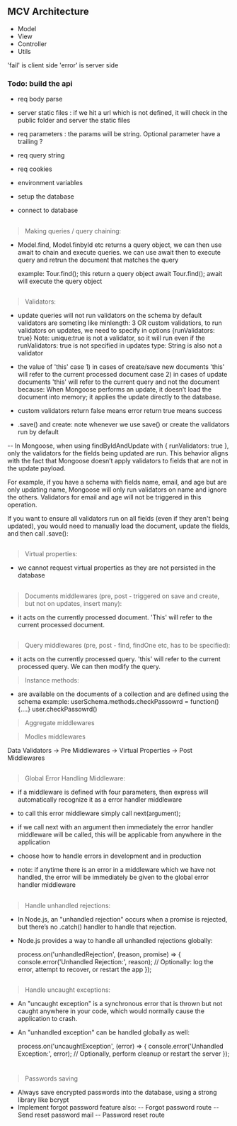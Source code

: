 ## MCV Architecture

- Model
- View
- Controller
- Utils

'fail' is client side
'error' is server side

### Todo: build the api

- req body parse
- server static files : if we hit a url which is not defined, it will check in the public folder and server the static files
- req parameters : the params will be string. Optional parameter have a trailing ?
- req query string
- req cookies
- environment variables

- setup the database
- connect to database

##

> Making queries / query chaining:

- Model.find, Model.finbyId etc returns a query object, we can then use await to chain and execute queries.
  we can use await then to execute query and retrun the document that matches the query

  example: Tour.find(); this return a query object
  await Tour.find(); await will execute the query object

##

> Validators:

- update queries will not run validators on the schema by default
  validators are someting like minlength: 3 OR custom validatiors,
  to run validators on updates, we need to specify in options {runValidators: true}
  Note: unique:true is not a validator, so it will run even if the runValidators: true is not specified in updates
  type: String is also not a validator

- the value of 'this'
  case 1) in cases of create/save new documents 'this' will refer to the current processed document
  case 2) in cases of update documents 'this' will refer to the current query and not the document
  because: When Mongoose performs an update, it doesn’t load the document into memory; it applies the update directly to the database.
- custom validators
  return false means error
  return true means success

- .save() and create:
  note whenever we use save() or create the validators run by default

-- In Mongoose, when using findByIdAndUpdate with { runValidators: true }, only the validators for the fields being updated are run. This behavior aligns with the fact that Mongoose doesn’t apply validators to fields that are not in the update payload.

For example, if you have a schema with fields name, email, and age but are only updating name, Mongoose will only run validators on name and ignore the others. Validators for email and age will not be triggered in this operation.

If you want to ensure all validators run on all fields (even if they aren't being updated), you would need to manually load the document, update the fields, and then call .save():

##

> Virtual properties:

- we cannot request virtual properties as they are not persisted in the database

##

> Documents middlewares (pre, post - triggered on save and create, but not on updates, insert many):

- it acts on the currently processed document. 'This' will refer to the current processed document.

##

> Query middlewares (pre, post - find, findOne etc, has to be specified):

- it acts on the currently processed query. 'this' will refer to the current processed query. We can then modify the query.

> Instance methods:

- are available on the documents of a collection and are defined using the schema
  example: userSchema.methods.checkPassowrd = function(){....}
  user.checkPassowrd()

> Aggregate middlewares

> Modles middlewares

Data Validators → Pre Middlewares → Virtual Properties → Post Middlewares

##

> Global Error Handling Middleware:

- if a middleware is defined with four parameters, then express will automatically recognize it as a error handler middleware
- to call this error middleware simply call next(argument);
- if we call next with an argument then immediately the error handler middleware will be called, this will be applicable from anywhere in the application

- choose how to handle errors in development and in production

- note: if anytime there is an error in a middleware which we have not handled, the error will be immediately be given to the global error handler middleware

##

> Handle unhandled rejections:

- In Node.js, an "unhandled rejection" occurs when a promise is rejected, but there’s no .catch() handler to handle that rejection.
- Node.js provides a way to handle all unhandled rejections globally:

  process.on('unhandledRejection', (reason, promise) => {
  console.error('Unhandled Rejection:', reason);
  // Optionally: log the error, attempt to recover, or restart the app
  });

##

> Handle uncaught exceptions:

- An "uncaught exception" is a synchronous error that is thrown but not caught anywhere in your code, which would normally cause the application to crash.

- An "unhandled exception" can be handled globally as well:

  process.on('uncaughtException', (error) => {
  console.error('Unhandled Exception:', error);
  // Optionally, perform cleanup or restart the server
  });

#

> Passwords saving

- Always save encrypted passwords into the database, using a strong library like bcrypt
- Implement forgot password feature also:
  -- Forgot password route
  -- Send reset password mail
  -- Password reset route
